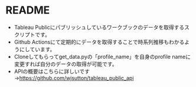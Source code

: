 # README
- Tableau Publicにパブリッシュしているワークブックのデータを取得するスクリプトです。
- Github Actionsにて定期的にデータを取得することで時系列推移もわかるようにしています。
- Cloneしてもらってget_data.pyの「profile_name」を自身のprofile nameに変更すれば自分のデータの取得が可能です。
- APIの概要はこちらに詳しいです→https://github.com/wjsutton/tableau_public_api
